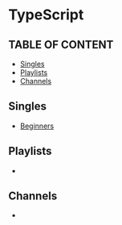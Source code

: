 # TypeScript

## TABLE OF CONTENT
- [Singles](#Singles)
- [Playlists](#Playlists)
- [Channels](#Channels)

## Singles
- [Beginners](https://www.youtube.com/watch?v=WBPrJSw7yQA&list=PLjX5PbiSC8VPCDxVVIOohn9NVzNGfwAOX&index=61)
  
## Playlists
- 

## Channels
- 

